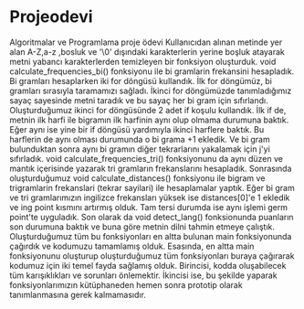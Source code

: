 # Projeodevi
Algoritmalar ve Programlama proje ödevi
Kullanıcıdan alınan metinde yer alan A-Z,a-z ,bosluk ve '\0' dışındaki karakterlerin yerine boşluk atayarak metni yabancı karakterlerden temizleyen bir fonksiyon oluşturduk.
void calculate_frequencies_bi() fonksiyonu ile bi gramlarin frekansini hesapladık.
Bi gramları hesaplarken iki for döngüsü kullandık. 
İlk for döngümüz, bi gramları sırasıyla taramamızı sağladı.
İkinci for döngümüzde tanımladığımız sayaç sayesinde metni taradık ve bu sayaç her bi gram için sıfırlandı.
Oluşturduğumuz ikinci for döngüsünde 2 adet if koşulu kullandık.
İlk if de, metnin ilk harfi ile bigramın ilk harfinin aynı olup olmama durumuna baktık.
Eğer aynı ise yine bir if döngüsü yardımıyla ikinci harflere baktık.
Bu harflerin de aynı olması durumunda o bi grama +1 ekledik. Ve bi gram bulunduktan sonra aynı bi gramın diğer tekrarlarını yakalamak için j'yi sıfırladık.
void calculate_frequencies_tri() fonksiyonunu da aynı düzen ve mantık içerisinde yazarak tri gramların frekanslarını hesapladık.
Sonrasında oluşturduğumuz void calculate_distances() fonksiyonu ile bigram ve trigramlarin frekanslari (tekrar sayilari) ile  hesaplamalar yaptık.
Eğer bi gram ve tri gramlarımızın ingilizce frekansları yüksek ise distances[0]'e 1 ekledik ve ing point kısmını artırmış olduk.
Tam tersi durumda ise aynı işlemi germ point'te uyguladık.
Son olarak da void detect_lang() fonksionunda puanların son durumuna baktık ve buna göre metnin dilni tahmin etmeye çalıştık.
Oluşturduğumuz tüm bu fonksiyonları en altta bulunan main fonksiyonunda çağırdık ve kodumuzu tamamlamış olduk.
Esasında, en altta main fonksiyonunu oluşturup oluşturduğumuz tüm fonksiyonları buraya çağırarak kodumuz için iki temel fayda sağlamış olduk. Birincisi, kodda oluşabilecek tüm karışıklıkları ve sorunları önlemektir. İkincisi ise, bu şekilde yaparak fonksiyonlarımızın kütüphaneden hemen sonra prototip olarak tanımlanmasına gerek kalmamasıdır.
